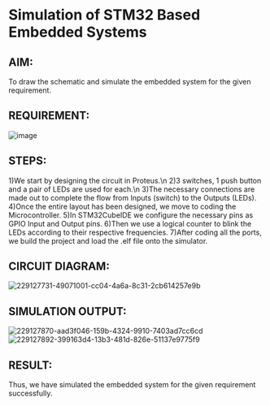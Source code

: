 # Simulation of STM32 Based Embedded Systems

## AIM:
To draw the schematic and simulate the embedded system for the given requirement.

## REQUIREMENT:
![image](https://user-images.githubusercontent.com/6159567/228723969-3892a2a3-3743-4300-9636-ba0dba4ed150.png)

## STEPS:
1)We start by designing the circuit in Proteus.\n
2)3 switches, 1 push button and a pair of LEDs are used for each.\n
3)The necessary connections are made out to complete the flow from Inputs (switch) to the Outputs (LEDs).
4)Once the entire layout has been designed, we move to coding the Microcontroller.
5)In STM32CubeIDE we configure the necessary pins as GPIO Input and Output pins.
6)Then we use a logical counter to blink the LEDs according to their respective frequencies.
7)After coding all the ports, we build the project and load the .elf file onto the simulator.

## CIRCUIT DIAGRAM:
![229127731-49071001-cc04-4a6a-8c31-2cb614257e9b](https://user-images.githubusercontent.com/75235022/229498976-02bea492-bae9-4315-943a-de0b9dd12dbc.jpg)

## SIMULATION OUTPUT:
![229127870-aad3f046-159b-4324-9910-7403ad7cc6cd](https://user-images.githubusercontent.com/75235022/229499001-a372d93b-15ce-4774-a60f-a47c7fab2f7f.png)
![229127892-399163d4-13b3-481d-826e-51137e9775f9](https://user-images.githubusercontent.com/75235022/229499044-b5fe9d64-60d3-43eb-80ae-83a94bbf60d2.png)


## RESULT:
Thus, we have simulated the embedded system for the given requirement successfully.
